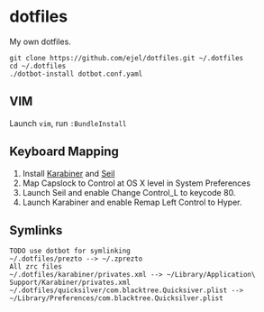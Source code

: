 dotfiles
========

My own dotfiles.

    git clone https://github.com/ejel/dotfiles.git ~/.dotfiles
    cd ~/.dotfiles
    ./dotbot-install dotbot.conf.yaml


## VIM
Launch `vim`, run `:BundleInstall`

## Keyboard Mapping
1. Install [Karabiner](https://pqrs.org/osx/karabiner/index.html.en) and [Seil](https://pqrs.org/osx/karabiner/seil.html)
2. Map Capslock to Control at OS X level in System Preferences
4. Launch Seil and enable Change Control_L to keycode 80.
5. Launch Karabiner and enable Remap Left Control to Hyper.

## Symlinks
    TODO use dotbot for symlinking
    ~/.dotfiles/prezto --> ~/.zprezto
    All zrc files
    ~/.dotfiles/karabiner/privates.xml --> ~/Library/Application\ Support/Karabiner/privates.xml
    ~/.dotfiles/quicksilver/com.blacktree.Quicksiver.plist --> ~/Library/Preferences/com.blacktree.Quicksilver.plist
